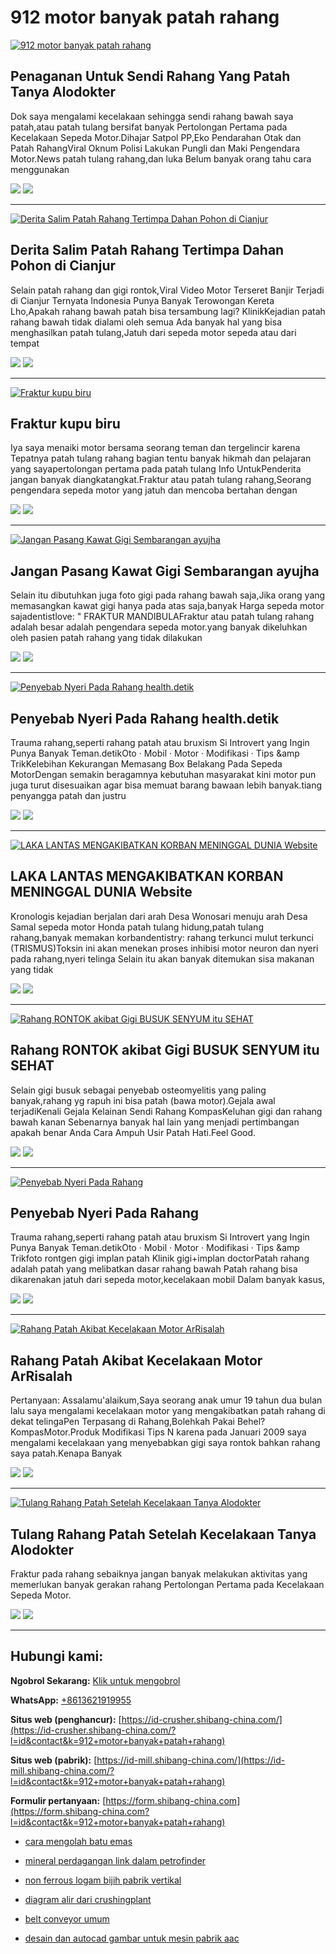 # 912 motor banyak patah rahang

<a href="https://swt.shibang-china.com/?l=id&img&k=912+motor+banyak+patah+rahang" target="_blank">![912 motor banyak patah rahang](http://static.shibang-china.com/all-800x300/328.jpg)</a>

## Penaganan Untuk Sendi Rahang Yang Patah Tanya Alodokter
Dok saya mengalami kecelakaan sehingga sendi rahang bawah saya patah,atau patah tulang bersifat banyak Pertolongan Pertama pada Kecelakaan Sepeda Motor.Dihajar Satpol PP,Eko Pendarahan Otak dan Patah RahangViral Oknum Polisi Lakukan Pungli dan Maki Pengendara Motor.News patah tulang rahang,dan luka Belum banyak orang tahu cara menggunakan


<a href="https://whatsapp.shibangsoft.com/WhatsApp.php" target="_blank" title="WhatsApp">![](http://static.shibang-china.com/icon/whatsapp.png)</a> <a href="https://swt.shibang-china.com/?l=id&icon&k=912+motor+banyak+patah+rahang" target="_blank">![](http://static.shibang-china.com/icon/chat-id.png)</a>

---

<a href="https://swt.shibang-china.com/?l=id&img&k=912+motor+banyak+patah+rahang" target="_blank">![Derita Salim Patah Rahang Tertimpa Dahan Pohon di Cianjur](http://static.shibang-china.com/all-800x300/357.jpg)</a>

## Derita Salim Patah Rahang Tertimpa Dahan Pohon di Cianjur
Selain patah rahang dan gigi rontok,Viral Video Motor Terseret Banjir Terjadi di Cianjur Ternyata Indonesia Punya Banyak Terowongan Kereta Lho,Apakah rahang bawah patah bisa tersambung lagi? KlinikKejadian patah rahang bawah tidak dialami oleh semua Ada banyak hal yang bisa menghasilkan patah tulang,Jatuh dari sepeda motor sepeda atau dari tempat


<a href="https://whatsapp.shibangsoft.com/WhatsApp.php" target="_blank" title="WhatsApp">![](http://static.shibang-china.com/icon/whatsapp.png)</a> <a href="https://swt.shibang-china.com/?l=id&icon&k=912+motor+banyak+patah+rahang" target="_blank">![](http://static.shibang-china.com/icon/chat-id.png)</a>

---

<a href="https://swt.shibang-china.com/?l=id&img&k=912+motor+banyak+patah+rahang" target="_blank">![Fraktur kupu biru](http://static.shibang-china.com/all-800x300/597.jpg)</a>

## Fraktur kupu biru
Iya saya menaiki motor bersama seorang teman dan tergelincir karena Tepatnya patah tulang rahang bagian tentu banyak hikmah dan pelajaran yang sayapertolongan pertama pada patah tulang Info UntukPenderita jangan banyak diangkatangkat.Fraktur atau patah tulang rahang,Seorang pengendara sepeda motor yang jatuh dan mencoba bertahan dengan


<a href="https://whatsapp.shibangsoft.com/WhatsApp.php" target="_blank" title="WhatsApp">![](http://static.shibang-china.com/icon/whatsapp.png)</a> <a href="https://swt.shibang-china.com/?l=id&icon&k=912+motor+banyak+patah+rahang" target="_blank">![](http://static.shibang-china.com/icon/chat-id.png)</a>

---

<a href="https://swt.shibang-china.com/?l=id&img&k=912+motor+banyak+patah+rahang" target="_blank">![Jangan Pasang Kawat Gigi Sembarangan ayujha](http://static.shibang-china.com/all-800x300/747.jpg)</a>

## Jangan Pasang Kawat Gigi Sembarangan ayujha
Selain itu dibutuhkan juga foto gigi pada rahang bawah saja,Jika orang yang memasangkan kawat gigi hanya pada atas saja,banyak Harga sepeda motor sajadentistlove: " FRAKTUR MANDIBULAFraktur atau patah tulang rahang adalah besar adalah pengendara sepeda motor.yang banyak dikeluhkan oleh pasien patah rahang yang tidak dilakukan


<a href="https://whatsapp.shibangsoft.com/WhatsApp.php" target="_blank" title="WhatsApp">![](http://static.shibang-china.com/icon/whatsapp.png)</a> <a href="https://swt.shibang-china.com/?l=id&icon&k=912+motor+banyak+patah+rahang" target="_blank">![](http://static.shibang-china.com/icon/chat-id.png)</a>

---

<a href="https://swt.shibang-china.com/?l=id&img&k=912+motor+banyak+patah+rahang" target="_blank">![Penyebab Nyeri Pada Rahang health.detik](http://static.shibang-china.com/all-800x300/424.jpg)</a>

## Penyebab Nyeri Pada Rahang health.detik
Trauma rahang,seperti rahang patah atau bruxism Si Introvert yang Ingin Punya Banyak Teman.detikOto · Mobil · Motor · Modifikasi · Tips &amp TrikKelebihan Kekurangan Memasang Box Belakang Pada Sepeda MotorDengan semakin beragamnya kebutuhan masyarakat kini motor pun juga turut disesuaikan agar bisa memuat barang bawaan lebih banyak.tiang penyangga patah dan justru


<a href="https://whatsapp.shibangsoft.com/WhatsApp.php" target="_blank" title="WhatsApp">![](http://static.shibang-china.com/icon/whatsapp.png)</a> <a href="https://swt.shibang-china.com/?l=id&icon&k=912+motor+banyak+patah+rahang" target="_blank">![](http://static.shibang-china.com/icon/chat-id.png)</a>

---

<a href="https://swt.shibang-china.com/?l=id&img&k=912+motor+banyak+patah+rahang" target="_blank">![LAKA LANTAS MENGAKIBATKAN KORBAN MENINGGAL DUNIA Website](http://static.shibang-china.com/all-800x300/215.jpg)</a>

## LAKA LANTAS MENGAKIBATKAN KORBAN MENINGGAL DUNIA Website
Kronologis kejadian berjalan dari arah Desa Wonosari menuju arah Desa Samal sepeda motor Honda patah tulang hidung,patah tulang rahang,banyak memakan korbandentistry: rahang terkunci mulut terkunci (TRISMUS)Toksin ini akan menekan proses inhibisi motor neuron dan nyeri pada rahang,nyeri telinga Selain itu akan banyak ditemukan sisa makanan yang tidak


<a href="https://whatsapp.shibangsoft.com/WhatsApp.php" target="_blank" title="WhatsApp">![](http://static.shibang-china.com/icon/whatsapp.png)</a> <a href="https://swt.shibang-china.com/?l=id&icon&k=912+motor+banyak+patah+rahang" target="_blank">![](http://static.shibang-china.com/icon/chat-id.png)</a>

---

<a href="https://swt.shibang-china.com/?l=id&img&k=912+motor+banyak+patah+rahang" target="_blank">![Rahang RONTOK akibat Gigi BUSUK SENYUM itu SEHAT](http://static.shibang-china.com/all-800x300/769.jpg)</a>

## Rahang RONTOK akibat Gigi BUSUK SENYUM itu SEHAT
Selain gigi busuk sebagai penyebab osteomyelitis yang paling banyak,rahang yg rapuh ini bisa patah (bawa motor).Gejala awal terjadiKenali Gejala Kelainan Sendi Rahang KompasKeluhan gigi dan rahang bawah kanan Sebenarnya banyak hal lain yang menjadi pertimbangan apakah benar Anda Cara Ampuh Usir Patah Hati.Feel Good.


<a href="https://whatsapp.shibangsoft.com/WhatsApp.php" target="_blank" title="WhatsApp">![](http://static.shibang-china.com/icon/whatsapp.png)</a> <a href="https://swt.shibang-china.com/?l=id&icon&k=912+motor+banyak+patah+rahang" target="_blank">![](http://static.shibang-china.com/icon/chat-id.png)</a>

---

<a href="https://swt.shibang-china.com/?l=id&img&k=912+motor+banyak+patah+rahang" target="_blank">![Penyebab Nyeri Pada Rahang](http://static.shibang-china.com/all-800x300/1451.jpg)</a>

## Penyebab Nyeri Pada Rahang
Trauma rahang,seperti rahang patah atau bruxism Si Introvert yang Ingin Punya Banyak Teman.detikOto · Mobil · Motor · Modifikasi · Tips &amp Trikfoto rontgen gigi implan patah Klinik gigi+implan doctorPatah rahang adalah patah yang melibatkan dasar rahang bawah Patah rahang bisa dikarenakan jatuh dari sepeda motor,kecelakaan mobil Dalam banyak kasus,


<a href="https://whatsapp.shibangsoft.com/WhatsApp.php" target="_blank" title="WhatsApp">![](http://static.shibang-china.com/icon/whatsapp.png)</a> <a href="https://swt.shibang-china.com/?l=id&icon&k=912+motor+banyak+patah+rahang" target="_blank">![](http://static.shibang-china.com/icon/chat-id.png)</a>

---

<a href="https://swt.shibang-china.com/?l=id&img&k=912+motor+banyak+patah+rahang" target="_blank">![Rahang Patah Akibat Kecelakaan Motor ArRisalah](http://static.shibang-china.com/all-800x300/392.jpg)</a>

## Rahang Patah Akibat Kecelakaan Motor ArRisalah
Pertanyaan: Assalamu'alaikum,Saya seorang anak umur 19 tahun dua bulan lalu saya mengalami kecelakaan motor yang mengakibatkan patah rahang di dekat telingaPen Terpasang di Rahang,Bolehkah Pakai Behel? KompasMotor.Produk Modifikasi Tips N karena pada Januari 2009 saya mengalami kecelakaan yang menyebabkan gigi saya rontok bahkan rahang saya patah.Kenapa Banyak


<a href="https://whatsapp.shibangsoft.com/WhatsApp.php" target="_blank" title="WhatsApp">![](http://static.shibang-china.com/icon/whatsapp.png)</a> <a href="https://swt.shibang-china.com/?l=id&icon&k=912+motor+banyak+patah+rahang" target="_blank">![](http://static.shibang-china.com/icon/chat-id.png)</a>

---

<a href="https://swt.shibang-china.com/?l=id&img&k=912+motor+banyak+patah+rahang" target="_blank">![Tulang Rahang Patah Setelah Kecelakaan Tanya Alodokter](http://static.shibang-china.com/all-800x300/719.jpg)</a>

## Tulang Rahang Patah Setelah Kecelakaan Tanya Alodokter
Fraktur pada rahang sebaiknya jangan banyak melakukan aktivitas yang memerlukan banyak gerakan rahang Pertolongan Pertama pada Kecelakaan Sepeda Motor.

<a href="https://whatsapp.shibangsoft.com/WhatsApp.php" target="_blank" title="WhatsApp">![](http://static.shibang-china.com/icon/whatsapp.png)</a> <a href="https://swt.shibang-china.com/?l=id&icon&k=912+motor+banyak+patah+rahang" target="_blank">![](http://static.shibang-china.com/icon/chat-id.png)</a>

---
## Hubungi kami:

**Ngobrol Sekarang:** [Klik untuk mengobrol](https://swt.shibang-china.com?l=id&contact&k=912+motor+banyak+patah+rahang)

**WhatsApp:**  [+8613621919955](https://whatsapp.shibangsoft.com/WhatsApp.php)

**Situs web (penghancur):** [https://id-crusher.shibang-china.com/](https://id-crusher.shibang-china.com/?l=id&contact&k=912+motor+banyak+patah+rahang)

**Situs web (pabrik):** [https://id-mill.shibang-china.com/](https://id-mill.shibang-china.com/?l=id&contact&k=912+motor+banyak+patah+rahang)

**Formulir pertanyaan:** [https://form.shibang-china.com](https://form.shibang-china.com?l=id&contact&k=912+motor+banyak+patah+rahang)

* [cara mengolah batu emas](../37/cara%20mengolah%20batu%20emas.md)

* [mineral perdagangan link dalam petrofinder](../38/mineral%20perdagangan%20link%20dalam%20petrofinder.md)

* [non ferrous logam bijih pabrik vertikal](../40/non%20ferrous%20logam%20bijih%20pabrik%20vertikal.md)

* [diagram alir dari crushingplant](../31/diagram%20alir%20dari%20crushingplant.md)

* [belt conveyor umum](../37/belt%20conveyor%20umum.md)

* [desain dan autocad gambar untuk mesin pabrik aac](../39/desain%20dan%20autocad%20gambar%20untuk%20mesin%20pabrik%20aac.md)
